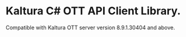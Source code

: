 # Kaltura C# OTT API Client Library.
Compatible with Kaltura OTT server version 8.9.1.30404 and above.
